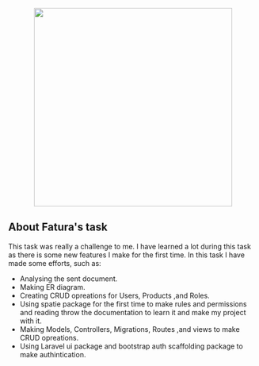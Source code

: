 <p align="center"><a href="https://www.facebook.com/FaturaEgypt/" target="_blank"><img src="https://digestafrica.com/storage/images/b2343aec5311dc9ba6ed.png" width="400"></a></p>


## About Fatura's task

This task was really a challenge to me. I have learned a lot during this task as there is some new features I make for the first time.
In this task I have made some efforts, such as:

- Analysing the sent document.
- Making ER diagram.
- Creating CRUD opreations for Users, Products ,and Roles.
- Using spatie package for the first time to make rules and permissions and reading throw the documentation to learn it and make my project with it.
- Making Models, Controllers, Migrations, Routes ,and views to make CRUD opreations.
- Using Laravel ui package and bootstrap auth scaffolding package to make authintication.
